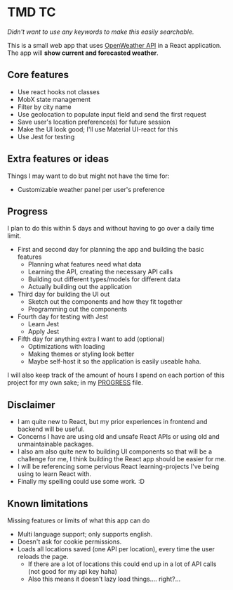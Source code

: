 # TMD TC

*Didn't want to use any keywords to make this easily searchable.*

This is a small web app that uses [OpenWeather API](https://openweathermap.org/api) in a React application.
The app will **show current and forecasted weather**.

## Core features

- Use react hooks not classes
- MobX state management
- Filter by city name
- Use geolocation to populate input field and send the first request
- Save user's location preference(s) for future session
- Make the UI look good; I'll use Material UI-react for this
- Use Jest for testing

## Extra features or ideas

Things I may want to do but might not have the time for:
- Customizable weather panel per user's preference

## Progress

I plan to do this within 5 days and without having to go over a daily time limit.
- First and second day for planning the app and building the basic features
  - Planning what features need what data
  - Learning the API, creating the necessary API calls
  - Building out different types/models for different data
  - Actually building out the application
- Third day for building the UI out
  - Sketch out the components and how they fit together
  - Programming out the components
- Fourth day for testing with Jest
  - Learn Jest
  - Apply Jest
- Fifth day for anything extra I want to add (optional)
  - Optimizations with loading
  - Making themes or styling look better
  - Maybe self-host it so the application is easily useable haha.

I will also keep track of the amount of hours I spend on each portion of this project for my own sake; in my [PROGRESS](./docs/PROGRESS.md) file.

## Disclaimer

- I am quite new to React, but my prior experiences in frontend and backend will be useful.
- Concerns I have are using old and unsafe React APIs or using old and unmaintainable packages.
- I also am also quite new to building UI components so that will be a challenge for me, I think building the React app should be easier for me.
- I will be referencing some pervious React learning-projects I've being using to learn React with.
- Finally my spelling could use some work. :D

## Known limitations

Missing features or limits of what this app can do
- Multi language support; only supports english.
- Doesn't ask for cookie permissions.
- Loads all locations saved (one API per location), every time the user reloads the page.
  - If there are a lot of locations this could end up in a lot of API calls (not good for my api key haha)
  - Also this means it doesn't lazy load things.... right?...